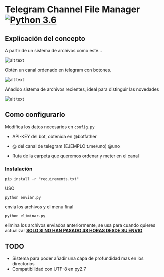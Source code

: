 # Telegram Channel File Manager [![Python 3.6](https://img.shields.io/badge/python-3.7-blue.svg)](https://www.python.org/downloads/release/python-370/)


## Explicación del concepto
A partir de un sistema de archivos como este...



![alt text](https://i.imgur.com/3mN2j3u.png)



Obtén un canal ordenado en telegram con botones.



![alt text](https://i.imgur.com/9ZF4DdE.png)



Añadido sistema de archivos recientes, ideal para distinguir las novedades


![alt text](https://i.imgur.com/Gyq8Iiw.png)


## Como configurarlo 
Modifica los datos necesarios en ```config.py```

- API-KEY del bot, obtenida en @botfather

- @ del canal de telegram (EJEMPLO t.me/uno) @uno

- Ruta de la carpeta que queremos ordenar y meter en el canal

### Instalación
```
pip install -r "requirements.txt"
```



USO

```
python enviar.py
```

envia los archivos y el menu final 
```
python eliminar.py
```

elimina los archivos enviados anteriormente, se usa para cuando quieres actualizar
**[SOLO SI NO HAN PASADO 48 HORAS DESDE SU ENVIO](https://core.telegram.org/bots/api#deletemessage)**

## TODO

- Sistema para poder añadir una capa de profundidad mas en los directorios
- Compatibilidad con UTF-8 en py2.7

